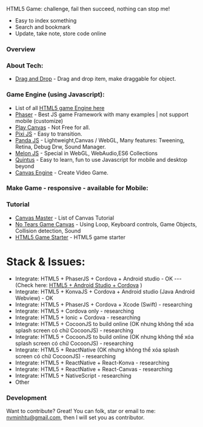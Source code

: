 HTML5 Game: challenge, fail then succeed, nothing can stop me!

* Easy to index something
* Search and bookmark
* Update, take note, store code online

### Overview
### About Tech:
* [Drag and Drop] - Drag and drop item, make draggable for object.

### Game Engine (using Javascript):
* List of all [HTML5 game Engine here]
* [Phaser] - Best JS game Framework with many examples | not support mobile (customize)
* [Play Canvas] - Not Free for all.
* [Pixi JS] - Easy to transition.
* [Panda JS] - Lightweight,Canvas / WebGL, Many features: Tweening, Retina, Debug Drw, Sound Manager.
* [Melon JS] - Special in WebGL, WebAudio,ES6 Collections
* [Quintus] - Easy to learn, fun to use Javascript for mobile and desktop beyond
* [Canvas Engine] - Create Video Game.

### Make Game - responsive - available for Mobile:

### Tutorial
* [Canvas Master] - List of Canvas Tutorial
* [No Tears Game Canvas] - Using Loop, Keyboard controls, Game Objects, Collision detection, Sound
* [HTML5 Game Starter] - HTML5 game starter
# Stack & Issues:

* Integrate: HTML5 + PhaserJS + Cordova + Android studio - OK
--- (Check here: [HTML5 + Android Studio + Cordova] )
* Integrate: HTML5 + KonvaJS + Cordova + Android studio (Java Android Webview) - OK
* Integrate: HTML5 + PhaserJS + Cordova + Xcode (Swift) - researching
* Integrate: HTML5 + Cordova only - researching
* Integrate: HTML5 + Ionic + Cordova - researching
* Integrate:  HTML5 + CocoonJS to build online (OK nhưng không thể xóa splash screen có chữ CocoonJS) - researching
* Integrate:  HTML5 + CocoonJS to build online (OK nhưng không thể xóa splash screen có chữ CocoonJS) - researching
* Integrate:  HTML5 + ReactNative (OK nhưng không thể xóa splash screen có chữ CocoonJS) - researching
* Integrate:  HTML5 + ReactNative + React-Konva - researching
* Integrate:  HTML5 + ReactNative + React-Canvas - researching
* Integrate:  HTML5 + NativeScript - researching
* Other

### Development

Want to contribute? Great!
You can folk, star or email to me: nvminhtu@gmail.com, then I will set you as contributor.


[//]: # (These are reference links used in the body of this note and get stripped out when the markdown processor does its job. There is no need to format nicely because it shouldn't be seen. Thanks SO - http://stackoverflow.com/questions/4823468/store-comments-in-markdown-syntax)

  [Drag and Drop]: <https://developer.mozilla.org/en-US/docs/Web/API/DragEvent>
  [HTML5 + Android Studio + Cordova]: <http://www.emanueleferonato.com/2016/06/20/make-your-html5-games-run-on-android-devices-with-cordova-and-android-studio/>
  [My blog]: <http://it.phuotky.com/>
  [Phaser]: <https://phaser.io/>
  [Play Canvas]: <https://playcanvas.com/>
  [Pixi JS]: <http://www.pixijs.com/>
  [Panda JS]: <http://www.pandajs.net/>
  [Melon JS]: <http://melonjs.org/>
  [HTML5 game Engine here]: <https://html5gameengine.com/>
  [Canvas Engine]: <http://canvasengine.net/>
  [Canvas Master]: <http://codetheory.in/20-best-canvas-tutorials-and-examples-that-will-make-you-a-canvas-master/>
  [Game JS Engine]: <https://gist.github.com/bebraw/768272>
  [Quintus]: <http://www.html5quintus.com/>
  [No Tears Game Canvas]: <https://www.html5rocks.com/en/tutorials/canvas/notearsgame/#toc-sound>
  [HTML5 Game Starter]: <http://html5devstarter.enclavegames.com/>
